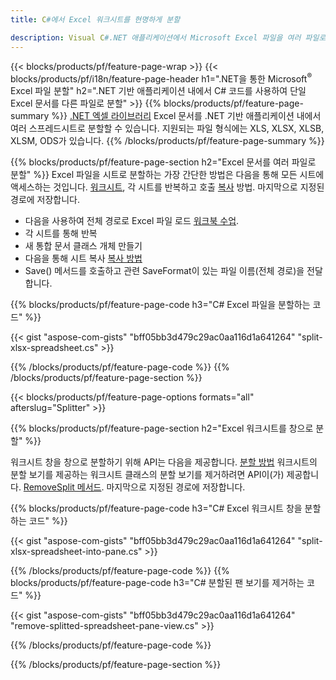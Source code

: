 ```yaml
---
title: C#에서 Excel 워크시트를 현명하게 분할

description: Visual C#.NET 애플리케이션에서 Microsoft Excel 파일을 여러 파일로 분할하는 방법을 설명하는 C# 소스 코드
---
```

{{< blocks/products/pf/feature-page-wrap >}}
{{< blocks/products/pf/i18n/feature-page-header h1=".NET을 통한 Microsoft<sup>&reg;</sup> Excel 파일 분할" h2=".NET 기반 애플리케이션 내에서 C# 코드를 사용하여 단일 Excel 문서를 다른 파일로 분할" >}}
{{% blocks/products/pf/feature-page-summary %}}
[.NET 엑셀 라이브러리](/cells/net/) Excel 문서를 .NET 기반 애플리케이션 내에서 여러 스프레드시트로 분할할 수 있습니다. 지원되는 파일 형식에는 XLS, XLSX, XLSB, XLSM, ODS가 있습니다.
{{% /blocks/products/pf/feature-page-summary %}}

{{% blocks/products/pf/feature-page-section h2="Excel 문서를 여러 파일로 분할" %}}
Excel 파일을 시트로 분할하는 가장 간단한 방법은 다음을 통해 모든 시트에 액세스하는 것입니다. [워크시트](https://reference.aspose.com/cells/net/aspose.cells/workbook/properties/worksheets), 각 시트를 반복하고 호출 [복사](https://reference.aspose.com/cells/net/aspose.cells/worksheet/methods/copy) 방법. 마지막으로 지정된 경로에 저장합니다. 

+ 다음을 사용하여 전체 경로로 Excel 파일 로드 [워크북 수업](https://reference.aspose.com/cells/net/aspose.cells/workbook).
+ 각 시트를 통해 반복
+ 새 통합 문서 클래스 개체 만들기
+ 다음을 통해 시트 복사 [복사 방법](https://reference.aspose.com/cells/net/aspose.cells/worksheet/methods/copy)
+ Save() 메서드를 호출하고 관련 SaveFormat이 있는 파일 이름(전체 경로)을 전달합니다.

{{% blocks/products/pf/feature-page-code h3="C# Excel 파일을 분할하는 코드" %}}

{{< gist "aspose-com-gists" "bff05bb3d479c29ac0aa116d1a641264" "split-xlsx-spreadsheet.cs" >}}

{{% /blocks/products/pf/feature-page-code %}}
{{% /blocks/products/pf/feature-page-section %}}

{{< blocks/products/pf/feature-page-options formats="all" afterslug="Splitter" >}}

{{% blocks/products/pf/feature-page-section h2="Excel 워크시트를 창으로 분할" %}}

워크시트 창을 창으로 분할하기 위해 API는 다음을 제공합니다. [분할 방법](https://reference.aspose.com/cells/net/aspose.cells/worksheet/methods/split) 워크시트의 분할 보기를 제공하는 워크시트 클래스의 분할 보기를 제거하려면 API이(가) 제공합니다. [RemoveSplit 메서드](https://reference.aspose.com/cells/net/aspose.cells/worksheet/methods/removesplit). 마지막으로 지정된 경로에 저장합니다. 

{{% blocks/products/pf/feature-page-code h3="C# Excel 워크시트 창을 분할하는 코드" %}}

{{< gist "aspose-com-gists" "bff05bb3d479c29ac0aa116d1a641264" "split-xlsx-spreadsheet-into-pane.cs" >}}

{{% /blocks/products/pf/feature-page-code %}}
{{% blocks/products/pf/feature-page-code h3="C# 분할된 팬 보기를 제거하는 코드" %}}

{{< gist "aspose-com-gists" "bff05bb3d479c29ac0aa116d1a641264" "remove-splitted-spreadsheet-pane-view.cs" >}}

{{% /blocks/products/pf/feature-page-code %}}

{{% /blocks/products/pf/feature-page-section %}}
